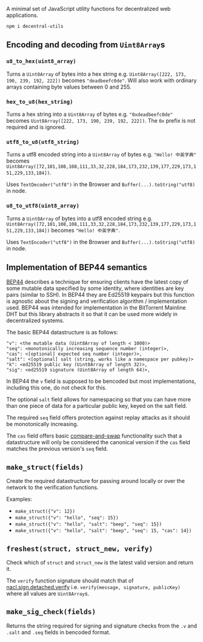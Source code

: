 A minimal set of JavaScript utility functions for decentralized web applications.

`npm i decentral-utils`

## Encoding and decoding from `Uint8Array`s

### `u8_to_hex(uint8_array)`

Turns a `Uint8Array` of bytes into a hex string e.g. `Uint8Array([222, 173, 190, 239, 192, 222])` becomes `"deadbeefc0de"`. Will also work with ordinary arrays containing byte values between 0 and 255.

### `hex_to_u8(hex_string)`

Turns a hex string into a `Uint8Array` of bytes e.g. `"0xdeadbeefc0de"` becomes `Uint8Array([222, 173, 190, 239, 192, 222])`. The `0x` prefix is not required and is ignored.

### `utf8_to_u8(utf8_string)`

Turns a utf8 encoded string into a `Uint8Array` of bytes e.g. `"Hello! 中英字典"` becomes `Uint8Array([72,101,108,108,111,33,32,228,184,173,232,139,177,229,173,151,229,133,184])`.

Uses `TextDecoder("utf8")` in the Browser and `Buffer(...).toString("utf8)` in node.

### `u8_to_utf8(uint8_array)`

Turns a `Uint8Array` of bytes into a utf8 encoded string e.g. `Uint8Array([72,101,108,108,111,33,32,228,184,173,232,139,177,229,173,151,229,133,184])` becomes `"Hello! 中英字典"`.

Uses `TextEncoder("utf8")` in the Browser and `Buffer(...).toString("utf8)` in node.

## Implementation of BEP44 semantics

[BEP44](http://bittorrent.org/beps/bep_0044.html) describes a technique for ensuring clients have the latest copy of some mutable data specified by some identity, where identities are key pairs (similar to SSH). In BEP44 they are Ed25519 keypairs but this function is agnostic about the signing and verification algorithm / implementation used. BEP44 was intended for implementation in the BitTorrent Mainline DHT but this library abstracts it so that it can be used more widely in decentralized systems.

The basic BEP44 datastructure is as follows:

```
"v": <the mutable data (Uint8Array of length < 1000)>
"seq": <monotonically increasing sequence number (integer)>,
"cas": <[optional] expected seq number (integer)>,
"salt": <[optional] salt (string, works like a namespace per pubkey)>
"k": <ed25519 public key (Uint8Array of length 32)>,
"sig": <ed25519 signature (Uint8Array of length 64)>,
```

In BEP44 the `v` field is supposed to be bencoded but most implementations, including this one, do not check for this.

The optional `salt` field allows for namespacing so that you can have more than one piece of data for a particular public key, keyed on the salt field.

The required `seq` field offers protection against replay attacks as it should be monotonically increasing.

The `cas` field offers basic [compare-and-swap](https://en.m.wikipedia.org/wiki/Compare-and-swap) functionality such that a datastructure will only be considered the canonical version if the `cas` field matches the previous version's `seq` field.

## `make_struct(fields)`

Create the required datastructure for passing around locally or over the network to the verification functions.

Examples:

 * `make_struct({"v": 12})`
 * `make_struct({"v": "hello", "seq": 15})`
 * `make_struct({"v": "hello", "salt": "beep", "seq": 15})`
 * `make_struct({"v": "hello", "salt": "beep", "seq": 15, "cas": 14})`

## `freshest(struct, struct_new, verify)`

Check which of `struct` and `struct_new` is the latest valid version and return it.

The `verify` function signature should match that of [nacl.sign.detached.verify](https://github.com/dchest/tweetnacl-js#naclsigndetachedverifymessage-signature-publickey) i.e. `verify(message, signature, publicKey)` where all values are `Uint8Array`s.

## `make_sig_check(fields)`

Returns the string required for signing and signature checks from the `.v` and `.salt` and `.seq` fields in bencoded format.
